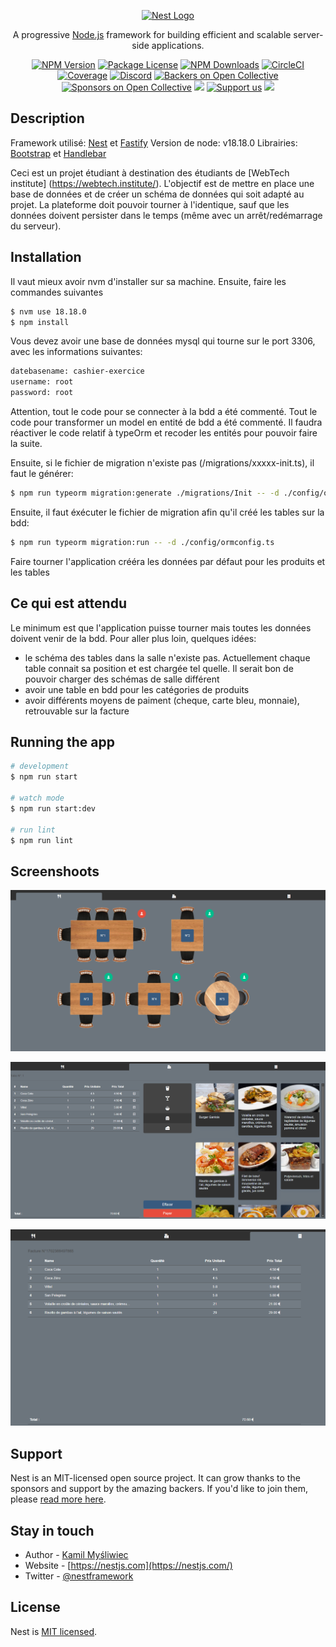 <p align="center">
  <a href="http://nestjs.com/" target="blank"><img src="https://nestjs.com/img/logo-small.svg" width="200" alt="Nest Logo" /></a>
</p>

[circleci-image]: https://img.shields.io/circleci/build/github/nestjs/nest/master?token=abc123def456
[circleci-url]: https://circleci.com/gh/nestjs/nest

  <p align="center">A progressive <a href="http://nodejs.org" target="_blank">Node.js</a> framework for building efficient and scalable server-side applications.</p>
    <p align="center">
<a href="https://www.npmjs.com/~nestjscore" target="_blank"><img src="https://img.shields.io/npm/v/@nestjs/core.svg" alt="NPM Version" /></a>
<a href="https://www.npmjs.com/~nestjscore" target="_blank"><img src="https://img.shields.io/npm/l/@nestjs/core.svg" alt="Package License" /></a>
<a href="https://www.npmjs.com/~nestjscore" target="_blank"><img src="https://img.shields.io/npm/dm/@nestjs/common.svg" alt="NPM Downloads" /></a>
<a href="https://circleci.com/gh/nestjs/nest" target="_blank"><img src="https://img.shields.io/circleci/build/github/nestjs/nest/master" alt="CircleCI" /></a>
<a href="https://coveralls.io/github/nestjs/nest?branch=master" target="_blank"><img src="https://coveralls.io/repos/github/nestjs/nest/badge.svg?branch=master#9" alt="Coverage" /></a>
<a href="https://discord.gg/G7Qnnhy" target="_blank"><img src="https://img.shields.io/badge/discord-online-brightgreen.svg" alt="Discord"/></a>
<a href="https://opencollective.com/nest#backer" target="_blank"><img src="https://opencollective.com/nest/backers/badge.svg" alt="Backers on Open Collective" /></a>
<a href="https://opencollective.com/nest#sponsor" target="_blank"><img src="https://opencollective.com/nest/sponsors/badge.svg" alt="Sponsors on Open Collective" /></a>
  <a href="https://paypal.me/kamilmysliwiec" target="_blank"><img src="https://img.shields.io/badge/Donate-PayPal-ff3f59.svg"/></a>
    <a href="https://opencollective.com/nest#sponsor"  target="_blank"><img src="https://img.shields.io/badge/Support%20us-Open%20Collective-41B883.svg" alt="Support us"></a>
  <a href="https://twitter.com/nestframework" target="_blank"><img src="https://img.shields.io/twitter/follow/nestframework.svg?style=social&label=Follow"></a>
</p>
  <!--[![Backers on Open Collective](https://opencollective.com/nest/backers/badge.svg)](https://opencollective.com/nest#backer)
  [![Sponsors on Open Collective](https://opencollective.com/nest/sponsors/badge.svg)](https://opencollective.com/nest#sponsor)-->

## Description

Framework utilisé: [Nest](https://github.com/nestjs/nest) et [Fastify](https://fastify.dev/)
Version de node: v18.18.0
Librairies: [Bootstrap](https://getbootstrap.com/) et [Handlebar](https://handlebarsjs.com/)

Ceci est un projet étudiant à destination des étudiants de [WebTech institute] (https://webtech.institute/). 
L'objectif est de mettre en place une base de données et de créer un schéma de données qui soit adapté au projet. La plateforme doit pouvoir tourner à l'identique, sauf que les données doivent persister dans le temps (même avec un arrêt/redémarrage du serveur).

## Installation

Il vaut mieux avoir nvm d'installer sur sa machine. Ensuite, faire les commandes suivantes

```bash
$ nvm use 18.18.0
$ npm install
```

Vous devez avoir une base de données mysql qui tourne sur le port 3306, avec les informations suivantes:
```bash
datebasename: cashier-exercice
username: root
password: root
```

Attention, tout le code pour se connecter à la bdd a été commenté.
Tout le code pour transformer un model en entité de bdd a été commenté.
Il faudra réactiver le code relatif à typeOrm et recoder les entités pour pouvoir faire la suite.

Ensuite, si le fichier de migration n'existe pas (/migrations/xxxxx-init.ts), il faut le générer:
```bash
$ npm run typeorm migration:generate ./migrations/Init -- -d ./config/ormconfig.ts
```
Ensuite, il faut éxécuter le fichier de migration afin qu'il créé les tables sur la bdd:
```bash
$ npm run typeorm migration:run -- -d ./config/ormconfig.ts
```

Faire tourner l'application crééra les données par défaut pour les produits et les tables

## Ce qui est attendu

Le minimum est que l'application puisse tourner mais toutes les données doivent venir de la bdd.
Pour aller plus loin, quelques idées:
 - le schéma des tables dans la salle n'existe pas. Actuellement chaque table connait sa position et est chargée tel quelle. Il serait bon de pouvoir charger des schémas de salle différent
 - avoir une table en bdd pour les catégories de produits
 - avoir différents moyens de paiment (cheque, carte bleu, monnaie), retrouvable sur la facture



## Running the app

```bash
# development
$ npm run start

# watch mode
$ npm run start:dev

# run lint
$ npm run lint
```

## Screenshoots

![alt text](screen1.PNG)

![alt text](screen2.PNG)

![alt text](screen3.PNG)

## Support

Nest is an MIT-licensed open source project. It can grow thanks to the sponsors and support by the amazing backers. If you'd like to join them, please [read more here](https://docs.nestjs.com/support).

## Stay in touch

- Author - [Kamil Myśliwiec](https://kamilmysliwiec.com)
- Website - [https://nestjs.com](https://nestjs.com/)
- Twitter - [@nestframework](https://twitter.com/nestframework)

## License

Nest is [MIT licensed](LICENSE).
